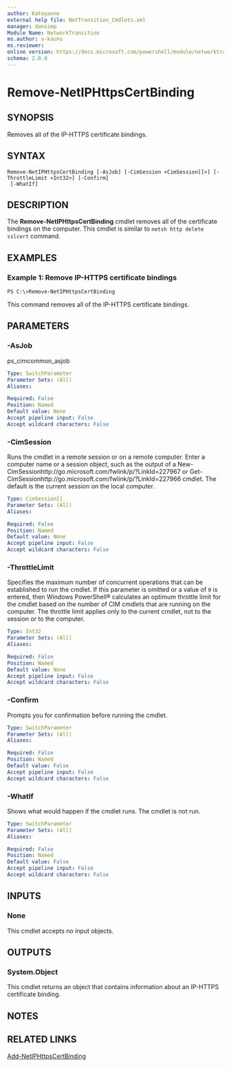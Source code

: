 ```yaml
---
author: Kateyanne
external help file: NetTransition_Cmdlets.xml
manager: dansimp
Module Name: NetworkTransition
ms.author: v-kaunu
ms.reviewer: 
online version: https://docs.microsoft.com/powershell/module/networktransition/remove-netiphttpscertbinding?view=windowsserver2012-ps&wt.mc_id=ps-gethelp
schema: 2.0.0
---
```


# Remove-NetIPHttpsCertBinding

## SYNOPSIS
Removes all of the IP-HTTPS certificate bindings.

## SYNTAX

```
Remove-NetIPHttpsCertBinding [-AsJob] [-CimSession <CimSession[]>] [-ThrottleLimit <Int32>] [-Confirm]
 [-WhatIf]
```

## DESCRIPTION
The **Remove-NetIPHttpsCertBinding** cmdlet removes all of the certificate bindings on the computer.
This cmdlet is similar to `netsh http delete sslcert` command.

## EXAMPLES

### Example 1: Remove IP-HTTPS certificate bindings
```
PS C:\>Remove-NetIPHttpsCertBinding
```

This command removes all of the IP-HTTPS certificate bindings.

## PARAMETERS

### -AsJob
ps_cimcommon_asjob

```yaml
Type: SwitchParameter
Parameter Sets: (All)
Aliases: 

Required: False
Position: Named
Default value: None
Accept pipeline input: False
Accept wildcard characters: False
```

### -CimSession
Runs the cmdlet in a remote session or on a remote computer.
Enter a computer name or a session object, such as the output of a New-CimSessionhttp://go.microsoft.com/fwlink/p/?LinkId=227967 or Get-CimSessionhttp://go.microsoft.com/fwlink/p/?LinkId=227966 cmdlet.
The default is the current session on the local computer.

```yaml
Type: CimSession[]
Parameter Sets: (All)
Aliases: 

Required: False
Position: Named
Default value: None
Accept pipeline input: False
Accept wildcard characters: False
```

### -ThrottleLimit
Specifies the maximum number of concurrent operations that can be established to run the cmdlet.
If this parameter is omitted or a value of `0` is entered, then Windows PowerShell® calculates an optimum throttle limit for the cmdlet based on the number of CIM cmdlets that are running on the computer.
The throttle limit applies only to the current cmdlet, not to the session or to the computer.

```yaml
Type: Int32
Parameter Sets: (All)
Aliases: 

Required: False
Position: Named
Default value: None
Accept pipeline input: False
Accept wildcard characters: False
```

### -Confirm
Prompts you for confirmation before running the cmdlet.

```yaml
Type: SwitchParameter
Parameter Sets: (All)
Aliases: 

Required: False
Position: Named
Default value: False
Accept pipeline input: False
Accept wildcard characters: False
```

### -WhatIf
Shows what would happen if the cmdlet runs.
The cmdlet is not run.

```yaml
Type: SwitchParameter
Parameter Sets: (All)
Aliases: 

Required: False
Position: Named
Default value: False
Accept pipeline input: False
Accept wildcard characters: False
```

## INPUTS

### None
This cmdlet accepts no input objects.

## OUTPUTS

### System.Object
This cmdlet returns an object that contains information about an IP-HTTPS certificate binding.

## NOTES

## RELATED LINKS

[Add-NetIPHttpsCertBinding](./Add-NetIPHttpsCertBinding.md)

